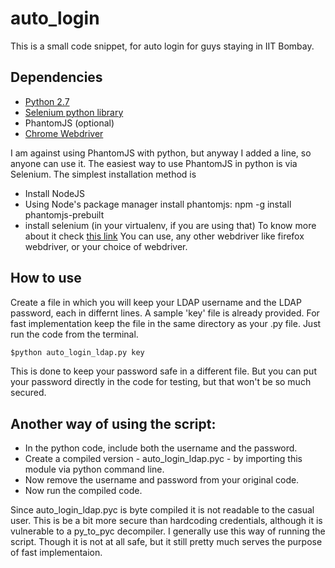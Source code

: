 # auto_login
This is a small code snippet, for auto login for guys staying in IIT Bombay.

## Dependencies

* [Python 2.7](https://www.python.org/download/releases/2.7/)
* [Selenium python library](https://pypi.python.org/pypi/selenium)
* PhantomJS (optional)
* [Chrome Webdriver](https://sites.google.com/a/chromium.org/chromedriver/downloads)

I am against using PhantomJS with python, but anyway I added a line, so anyone can use it. The easiest way to use PhantomJS in python is via Selenium. The simplest installation method is

* Install NodeJS
* Using Node's package manager install phantomjs: npm -g install phantomjs-prebuilt
* install selenium (in your virtualenv, if you are using that)
To know more about it check [this link](https://dzone.com/articles/python-testing-phantomjs)
You can use, any other webdriver like firefox webdriver, or your choice of webdriver.


## How to use
Create a file in which you will keep your LDAP username and the LDAP password, each in differnt lines. A sample 'key' file is already provided. For fast implementation keep the file in the same directory as your .py file. Just run the code from the terminal.

```python
$python auto_login_ldap.py key
```

This is done to keep your password safe in a different file. But you can put your password directly in the code for testing, but that won't be so much secured.

## Another way of using the script:


* In the python code, include both the username and the password.
* Create a compiled version - auto_login_ldap.pyc - by importing this module via python command line.
* Now remove the username and password from your original code.
* Now run the compiled code.

Since auto_login_ldap.pyc is byte compiled it is not readable to the casual user. This is be a bit more secure than hardcoding credentials, although it is vulnerable to a py_to_pyc decompiler.
I generally use this way of running the script. Though it is not at all safe, but it still pretty much serves the purpose of fast implementaion.

